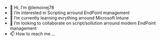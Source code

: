 - 👋 Hi, I’m @lemoinej78
- 👀 I’m interested in Scripting arround EndPoint management
- 🌱 I’m currently learning evrything arround Microsoft Intune
- 💞️ I’m looking to collaborate on script/sollution arround modern EndPoint management
- 📫 How to reach me ...

<!---
lemoinej78/lemoinej78 is a ✨ special ✨ repository because its `README.md` (this file) appears on your GitHub profile.
You can click the Preview link to take a look at your changes.
--->

